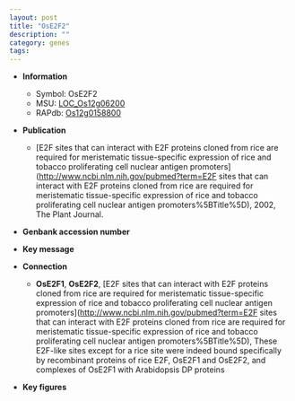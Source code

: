 ```yaml
---
layout: post
title: "OsE2F2"
description: ""
category: genes
tags: 
---
```


* **Information**  
    + Symbol: OsE2F2  
    + MSU: [LOC_Os12g06200](http://rice.plantbiology.msu.edu/cgi-bin/ORF_infopage.cgi?orf=LOC_Os12g06200)  
    + RAPdb: [Os12g0158800](http://rapdb.dna.affrc.go.jp/viewer/gbrowse_details/irgsp1?name=Os12g0158800)  

* **Publication**  
    + [E2F sites that can interact with E2F proteins cloned from rice are required for meristematic tissue-specific expression of rice and tobacco proliferating cell nuclear antigen promoters](http://www.ncbi.nlm.nih.gov/pubmed?term=E2F sites that can interact with E2F proteins cloned from rice are required for meristematic tissue-specific expression of rice and tobacco proliferating cell nuclear antigen promoters%5BTitle%5D), 2002, The Plant Journal.

* **Genbank accession number**  

* **Key message**  

* **Connection**  
    + __OsE2F1__, __OsE2F2__, [E2F sites that can interact with E2F proteins cloned from rice are required for meristematic tissue-specific expression of rice and tobacco proliferating cell nuclear antigen promoters](http://www.ncbi.nlm.nih.gov/pubmed?term=E2F sites that can interact with E2F proteins cloned from rice are required for meristematic tissue-specific expression of rice and tobacco proliferating cell nuclear antigen promoters%5BTitle%5D), These E2F-like sites except for a rice site were indeed bound specifically by recombinant proteins of rice E2F, OsE2F1 and OsE2F2, and complexes of OsE2F1 with Arabidopsis DP proteins

* **Key figures**  


